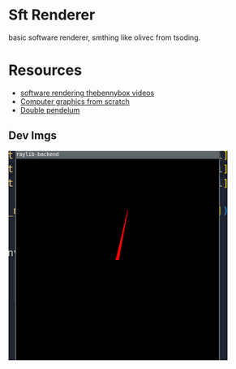 # Sft Renderer
basic software renderer, smthing like olivec from tsoding.    



# Resources
-   [software rendering thebennybox videos](https://www.youtube.com/watch?v=v7nrzvd9A5c&list=PLEETnX-uPtBUbVOok816vTl1K9vV1GgH5&index=5&ab_channel=thebennybox)
-   [Computer graphics from scratch](gabrielgambetta.com/computer-graphics-from-scratch/01-common-concepts.html)
-   [Double pendelum](https://www.youtube.com/watch?v=bUN-MxABRXQ&ab_channel=%C3%98ysteinBringsli)


## Dev Imgs
![matrix meth resualt](./dev-imgs/matrix_meth.gif)
